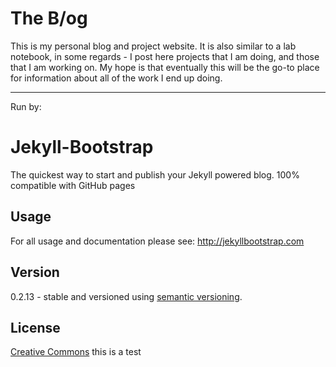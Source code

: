 The B/og
======================

This is my personal blog and project website. It is also similar to a
lab notebook, in some regards - I post here projects that I am doing,
and those that I am working on. My hope is that eventually this will be
the go-to place for information about all of the work I end up doing. 

---
Run by:

# Jekyll-Bootstrap

The quickest way to start and publish your Jekyll powered blog. 100% compatible with GitHub pages

## Usage

For all usage and documentation please see: <http://jekyllbootstrap.com>

## Version

0.2.13 - stable and versioned using [semantic versioning](http://semver.org/).

## License

[Creative Commons](http://creativecommons.org/licenses/by-nc-sa/3.0/)
this is a test
 
